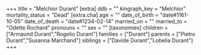+++
title = "Melchior Durant"
[extra]
ddb = ""
kingraph_key = "Melchior"
mortality_status = "Dead"
[extra.cha]
age = ""
date_of_birth = "date#1161-10-05"
date_of_death = "date#1234-02-14"
married_on = ""
married_to = "Odette Rochard"
pronouns = ""
sex = ""
[taxonomies]
children = ["Armaund Durant","Rogelio Durant"]
families = ["Durant"]
parents = ["Pietro Durant","Susanna Marchand"]
siblings = ["Davide Durant","Lobelia Durant"]
+++

